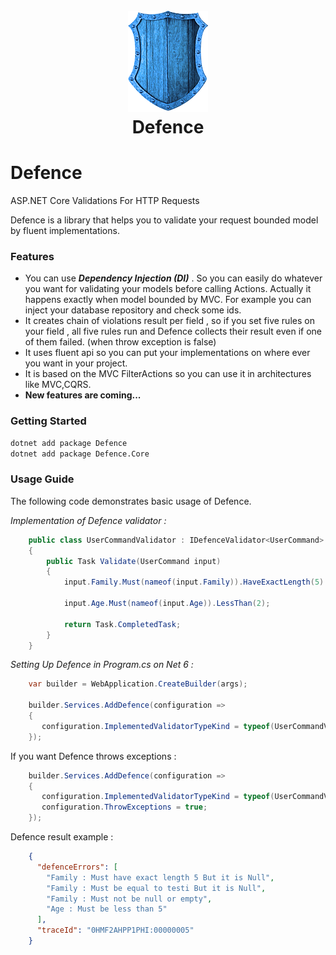 <h1 align="center">
  <br>
  <a href="https://github.com/mstbardia/Defence">
    <img src="assets/logo/defence.png">
  </a>
  <br>
  Defence
  <br>
</h1>

# Defence
ASP.NET Core Validations For HTTP Requests

Defence is a library that helps you to validate your request bounded model by fluent implementations.

### Features
- You can use _**Dependency Injection (DI)**_ . So you can easily do whatever you want for
validating your models before calling Actions. Actually it happens exactly when model bounded by MVC.
For example you can inject your database repository and check some ids.
- It creates chain of violations result per field , so if you set five rules on your field , all
five rules run and Defence collects their result even if one of them failed. (when throw exception is false)
- It uses fluent api so you can put your implementations on where ever you want in your project.
- It is based on the MVC FilterActions so you can use it in architectures like MVC,CQRS.
- **New features are coming...**


### Getting Started

```sh
dotnet add package Defence
dotnet add package Defence.Core
```
### Usage Guide

The following code demonstrates basic usage of Defence.

_Implementation of Defence validator :_
```c#
    public class UserCommandValidator : IDefenceValidator<UserCommand>
    {
        public Task Validate(UserCommand input)
        {                        
            input.Family.Must(nameof(input.Family)).HaveExactLength(5).BeEqual("Hey").NotBeNullOrEmpty();
    
            input.Age.Must(nameof(input.Age)).LessThan(2);
            
            return Task.CompletedTask;
        }
    }
```

_Setting Up Defence in Program.cs on Net 6 :_
```c#
    var builder = WebApplication.CreateBuilder(args);
    
    builder.Services.AddDefence(configuration =>
    {
       configuration.ImplementedValidatorTypeKind = typeof(UserCommandValidator);
    });
```
If you want Defence throws exceptions :
```c#
    builder.Services.AddDefence(configuration =>
    {
       configuration.ImplementedValidatorTypeKind = typeof(UserCommandValidator);
       configuration.ThrowExceptions = true;
    });
```
Defence result example :
```json
    {
      "defenceErrors": [
        "Family : Must have exact length 5 But it is Null",
        "Family : Must be equal to testi But it is Null",
        "Family : Must not be null or empty",
        "Age : Must be less than 5"
      ],
      "traceId": "0HMF2AHPP1PHI:00000005"
    }
```
